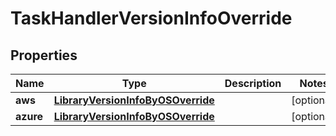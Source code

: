 

# TaskHandlerVersionInfoOverride


## Properties

Name | Type | Description | Notes
------------ | ------------- | ------------- | -------------
**aws** | [**LibraryVersionInfoByOSOverride**](LibraryVersionInfoByOSOverride.md) |  |  [optional]
**azure** | [**LibraryVersionInfoByOSOverride**](LibraryVersionInfoByOSOverride.md) |  |  [optional]



